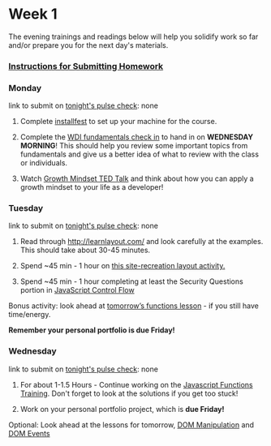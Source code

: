 # Week 1

The evening trainings and readings below will help you solidify work so far and/or prepare you for the next day's materials.

### [Instructions for Submitting Homework](https://github.com/sf-wdi-37/schedule/blob/master/how-to/submit-hw.md)

### Monday

link to submit on [tonight's pulse check](https://docs.google.com/forms/d/e/1FAIpQLScicQdZtf2JLFw4O-u618YhNeaJ7sJXVN36ybzO7pnaV359QA/viewform?usp=sf_link): none

1. Complete [installfest](https://github.com/sf-wdi-37/installfest) to set up your machine for the course.

2. Complete the [WDI fundamentals check in](https://docs.google.com/document/d/1stI0UU1osRPgaZnvhcwNDlJMEGe4cn5vlEfzcGjXTgE/edit?usp=sharing) to hand in on **WEDNESDAY MORNING**! This should help you review some important topics from fundamentals and give us a better idea of what to review with the class or individuals.

3. Watch [Growth Mindset TED Talk](https://www.youtube.com/watch?v=pN34FNbOKXc) and think about how you can apply a growth mindset to your life as a developer!


### Tuesday

link to submit on [tonight's pulse check](https://docs.google.com/forms/d/e/1FAIpQLScicQdZtf2JLFw4O-u618YhNeaJ7sJXVN36ybzO7pnaV359QA/viewform?usp=sf_link): none

1. Read through http://learnlayout.com/ and look carefully at the examples. This should take about 30-45 minutes.

2. Spend ~45 min - 1 hour on [this site-recreation layout activity.](https://github.com/sf-wdi-37/site-recreation) 

3. Spend ~45 min - 1 hour completing at least the Security Questions portion in [JavaScript Control Flow](https://github.com/sf-wdi-37/js-control-flow-training/)

Bonus activity: look ahead at [tomorrow’s functions lesson](https://github.com/sf-wdi-37/js-functions) - if you still have time/energy.

**Remember your personal portfolio is due Friday!**

### Wednesday

link to submit on [tonight's pulse check](https://docs.google.com/forms/d/e/1FAIpQLScicQdZtf2JLFw4O-u618YhNeaJ7sJXVN36ybzO7pnaV359QA/viewform?usp=sf_link): none

1. For about 1-1.5 Hours - Continue working on the [Javascript Functions Training](https://github.com/sf-wdi-37/functions-exercises). Don't forget to look at the solutions if you get too stuck!

2. Work on your personal portfolio project, which is **due Friday!**


Optional: Look ahead at the lessons for tomorrow, [DOM Manipulation](https://github.com/sf-wdi-37/dom-manipulation) and [DOM Events](https://github.com/sf-wdi-37/dom-events-jquery)


<!--
### Thursday

link to submit on [tonight's pulse check](https://docs.google.com/forms/d/e/1FAIpQLScicQdZtf2JLFw4O-u618YhNeaJ7sJXVN36ybzO7pnaV359QA/viewform?usp=sf_link): none


### Weekend

link to submit on [tonight's pulse check](https://docs.google.com/forms/d/e/1FAIpQLScicQdZtf2JLFw4O-u618YhNeaJ7sJXVN36ybzO7pnaV359QA/viewform?usp=sf_link): none


-->
